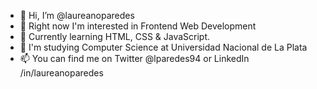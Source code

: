 - 👋 Hi, I’m @laureanoparedes
- 👀 Right now I'm interested in Frontend Web Development
- 🌱 Currently learning HTML, CSS & JavaScript.
- 💞️ I'm studying Computer Science at Universidad Nacional de La Plata
- 📫 You can find me on Twitter @lparedes94  or LinkedIn /in/laureanoparedes

<!---
laureanoparedes/laureanoparedes is a ✨ special ✨ repository because its `README.md` (this file) appears on your GitHub profile.
You can click the Preview link to take a look at your changes.
--->
